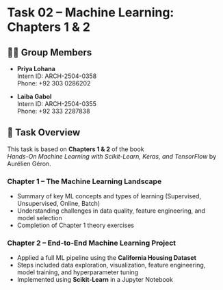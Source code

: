# Task 02 – Machine Learning: Chapters 1 & 2

## 👩‍💻 Group Members
- **Priya Lohana**  
  Intern ID: ARCH-2504-0358  
  Phone: +92 303 0286202

- **Laiba Gabol**  
  Intern ID: ARCH-2504-0355  
  Phone: +92 333 2287838

## 📘 Task Overview

This task is based on **Chapters 1 & 2** of the book  
*Hands-On Machine Learning with Scikit-Learn, Keras, and TensorFlow* by Aurélien Géron.

### Chapter 1 – The Machine Learning Landscape
- Summary of key ML concepts and types of learning (Supervised, Unsupervised, Online, Batch)
- Understanding challenges in data quality, feature engineering, and model selection
- Completion of Chapter 1 theory exercises

### Chapter 2 – End-to-End Machine Learning Project
- Applied a full ML pipeline using the **California Housing Dataset**
- Steps included data exploration, visualization, feature engineering, model training, and hyperparameter tuning
- Implemented using **Scikit-Learn** in a Jupyter Notebook


